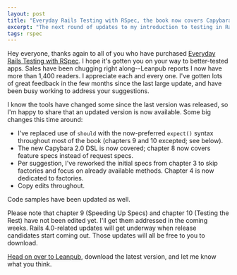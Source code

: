 ```yaml
---
layout: post
title: "Everyday Rails Testing with RSpec, the book now covers Capybara 2.0, RSpec's new syntax, and more"
excerpt: "The next round of updates to my introduction to testing in Rails is here!"
tags: rspec
---
```


Hey everyone, thanks again to all of you who have purchased [Everyday Rails Testing with RSpec](https://leanpub.com/everydayrailsrspec). I hope it's gotten you on your way to better-tested apps. Sales have been chugging right along--Leanpub reports I now have more than 1,400 readers. I appreciate each and every one. I've gotten lots of great feedback in the few months since the last large update, and have been busy working to address your suggestions.

I know the tools have changed some since the last version was released, so I'm happy to share that an updated version is now available. Some big changes this time around:

- I've replaced use of `should` with the now-preferred `expect()` syntax throughout most of the book (chapters 9 and 10 excepted; see below).
- The new Capybara 2.0 DSL is now covered; chapter 8 now covers feature specs instead of request specs.
- Per suggestion, I've reworked the initial specs from chapter 3 to skip factories and focus on already available methods. Chapter 4 is now dedicated to factories.
- Copy edits throughout.

Code samples have been updated as well.

Please note that chapter 9 (Speeding Up Specs) and chapter 10 (Testing the Rest) have not been edited yet. I'll get them addressed in the coming weeks. Rails 4.0-related updates will get underway when release candidates start coming out. Those updates will all be free to you to download.

[Head on over to Leanpub](https://leanpub.com/everydayrailsrspec), download the latest version, and let me know what you think.
